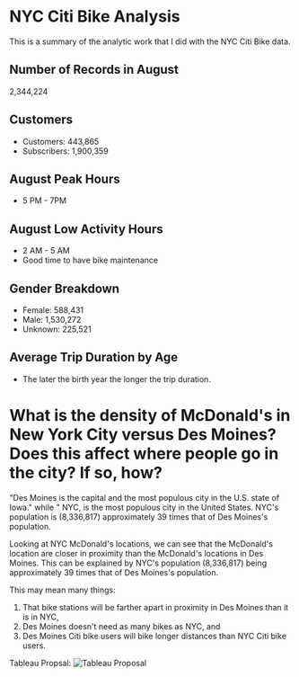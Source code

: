 # NYC Citi Bike Analysis
This is a summary of the analytic work that I did with the NYC Citi Bike data.

## Number of Records in August
2,344,224

## Customers
- Customers: 443,865
- Subscribers: 1,900,359

## August Peak Hours
- 5 PM - 7PM

## August Low Activity Hours
- 2 AM - 5 AM
- Good time to have bike maintenance

## Gender Breakdown
- Female: 588,431
- Male: 1,530,272
- Unknown: 225,521

## Average Trip Duration by Age
- The later the birth year the longer the trip duration.



# What is the density of McDonald's in New York City versus Des Moines? Does this affect where people go in the city? If so, how?

"Des Moines is the capital and the most populous city in the U.S. state of Iowa." while " NYC, is the most populous city in the United States. NYC's population is (8,336,817) approximately 39 times that of Des Moines's population.

Looking at NYC McDonald's locations, we can see that the McDonald's location are closer in proximity than the McDonald's locations in Des Moines. This can be explained by NYC's population (8,336,817) being approximately 39 times that of Des Moines's population.

This may mean many things:
1. That bike stations will be farther apart in proximity in Des Moines than it is in NYC,
2. Des Moines doesn't need as many bikes as NYC, and
3. Des Moines Citi bike users will bike longer distances than NYC Citi bike users.

Tableau Propsal: ![Tableau Proposal](https://public.tableau.com/profile/shannon.dang#!/vizhome/bike_15939944330200/DesMoinesCitiBikeProposal?publish=yes)
